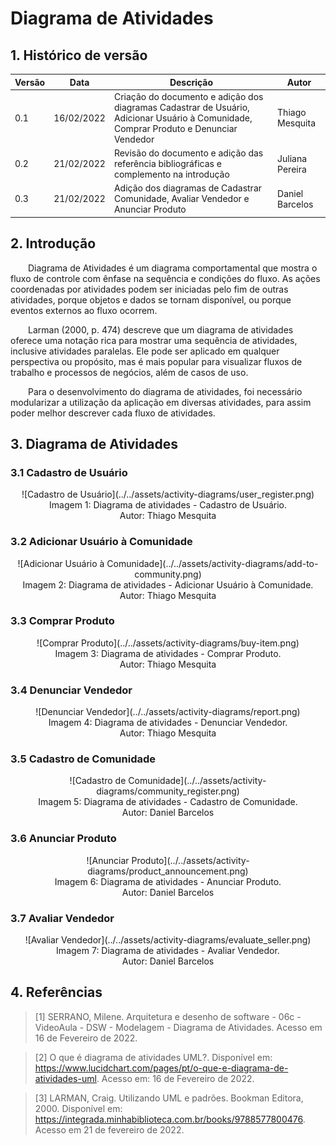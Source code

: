 # Diagrama de Atividades

## 1. Histórico de versão

<center>

| Versão | Data       | Descrição                                           | Autor        |
| ------ | ---------- | --------------------------------------------------- | ------------ |
| 0.1    | 16/02/2022 | Criação do documento e adição dos diagramas Cadastrar de Usuário, Adicionar Usuário à Comunidade, Comprar Produto e Denunciar Vendedor | Thiago Mesquita |
| 0.2    | 21/02/2022 | Revisão do documento e adição das referência bibliográficas e complemento na introdução | Juliana Pereira |
| 0.3    | 21/02/2022 | Adição dos diagramas de Cadastrar Comunidade, Avaliar Vendedor e Anunciar Produto | Daniel Barcelos |


</center>

## 2. Introdução

&emsp;&emsp;Diagrama de Atividades é um diagrama comportamental que mostra o fluxo de controle com ênfase na sequência e condições do fluxo. As ações coordenadas por atividades podem ser iniciadas pelo fim de outras atividades, porque objetos e dados se tornam disponível, ou porque eventos externos ao fluxo ocorrem.

&emsp;&emsp;Larman (2000, p. 474) descreve que um diagrama de atividades oferece uma notação rica para mostrar uma sequência de atividades, inclusive atividades paralelas. Ele pode ser aplicado em qualquer perspectiva ou propósito, mas é mais popular para visualizar fluxos de trabalho e processos de negócios, além de casos de uso.

&emsp;&emsp;Para o desenvolvimento do diagrama de atividades, foi necessário modularizar a utilização da aplicação em diversas atividades, para assim poder melhor descrever cada fluxo de atividades.


## 3. Diagrama de Atividades

### 3.1 Cadastro de Usuário
<center>
![Cadastro de Usuário](../../assets/activity-diagrams/user_register.png)
<figcaption>Imagem 1: Diagrama de atividades - Cadastro de Usuário.</figcaption>
<figcaption>Autor: Thiago Mesquita</figcaption>
</center>


### 3.2 Adicionar Usuário à Comunidade
<center>
![Adicionar Usuário à Comunidade](../../assets/activity-diagrams/add-to-community.png)
<figcaption>Imagem 2: Diagrama de atividades - Adicionar Usuário à Comunidade.</figcaption>
<figcaption>Autor: Thiago Mesquita</figcaption>
</center>

### 3.3 Comprar Produto
<center>
![Comprar Produto](../../assets/activity-diagrams/buy-item.png)
<figcaption>Imagem 3: Diagrama de atividades - Comprar Produto.</figcaption>
<figcaption>Autor: Thiago Mesquita</figcaption>
</center> 

### 3.4 Denunciar Vendedor
<center>
![Denunciar Vendedor](../../assets/activity-diagrams/report.png)
<figcaption>Imagem 4: Diagrama de atividades - Denunciar Vendedor.</figcaption>
<figcaption>Autor: Thiago Mesquita</figcaption>
</center>

### 3.5 Cadastro de Comunidade
<center>
![Cadastro de Comunidade](../../assets/activity-diagrams/community_register.png)
<figcaption>Imagem 5: Diagrama de atividades - Cadastro de Comunidade.</figcaption>
<figcaption>Autor: Daniel Barcelos</figcaption>
</center>

### 3.6 Anunciar Produto
<center>
![Anunciar Produto](../../assets/activity-diagrams/product_announcement.png)
<figcaption>Imagem 6: Diagrama de atividades - Anunciar Produto.</figcaption>
<figcaption>Autor: Daniel Barcelos</figcaption>
</center>

### 3.7 Avaliar Vendedor
<center>
![Avaliar Vendedor](../../assets/activity-diagrams/evaluate_seller.png)
<figcaption>Imagem 7: Diagrama de atividades - Avaliar Vendedor.</figcaption>
<figcaption>Autor: Daniel Barcelos</figcaption>
</center>

## 4. Referências
> [1] SERRANO, Milene. Arquitetura e desenho de software - 06c - VideoAula - DSW - Modelagem - Diagrama de Atividades. Acesso em 16 de Fevereiro de 2022.

> [2] O que é diagrama de atividades UML?. Disponível em: <https://www.lucidchart.com/pages/pt/o-que-e-diagrama-de-atividades-uml>. Acesso em: 16 de Fevereiro de 2022.

> [3] LARMAN, Craig. Utilizando UML e padrões. Bookman Editora, 2000. Disponível em: <https://integrada.minhabiblioteca.com.br/books/9788577800476>. Acesso em 21 de fevereiro de 2022.